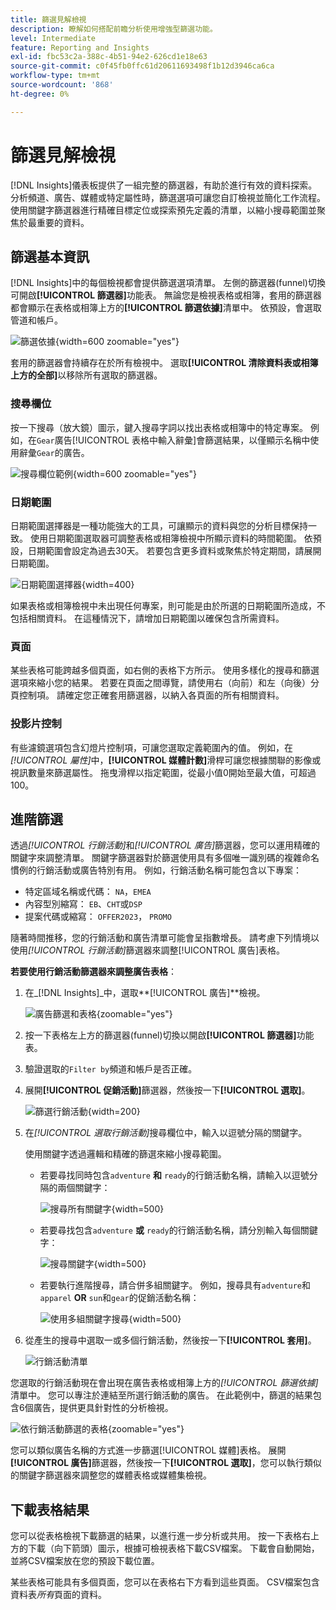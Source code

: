 ```yaml
---
title: 篩選見解檢視
description: 瞭解如何搭配前瞻分析使用增強型篩選功能。
level: Intermediate
feature: Reporting and Insights
exl-id: fbc53c2a-388c-4b51-94e2-626cd1e18e63
source-git-commit: c0f45fb0ffc61d20611693498f1b12d3946ca6ca
workflow-type: tm+mt
source-wordcount: '868'
ht-degree: 0%

---
```


# 篩選見解檢視

[!DNL Insights]儀表板提供了一組完整的篩選器，有助於進行有效的資料探索。 分析頻道、廣告、媒體或特定屬性時，篩選選項可讓您自訂檢視並簡化工作流程。 使用關鍵字篩選器進行精確目標定位或探索預先定義的清單，以縮小搜尋範圍並聚焦於最重要的資料。

## 篩選基本資訊

[!DNL Insights]中的每個檢視都會提供篩選選項清單。 左側的篩選器(funnel)切換可開啟&#x200B;**[!UICONTROL 篩選器]**&#x200B;功能表。 無論您是檢視表格或相簿，套用的篩選器都會顯示在表格或相簿上方的&#x200B;**[!UICONTROL 篩選依據]**&#x200B;清單中。 依預設，會選取管道和帳戶。

![篩選依據](/help/assets/insights-filter-by.png "篩選依據"){width=600 zoomable="yes"}

套用的篩選器會持續存在於所有檢視中。 選取&#x200B;**[!UICONTROL 清除資料表或相簿上方的全部]**&#x200B;以移除所有選取的篩選器。

### 搜尋欄位

按一下搜尋（放大鏡）圖示，鍵入搜尋字詞以找出表格或相簿中的特定專案。 例如，在`Gear`廣告[!UICONTROL 表格中輸入辭彙]會篩選結果，以僅顯示名稱中使用辭彙`Gear`的廣告。

![搜尋欄位範例](/help/assets/insights-search.png "搜尋名稱中包含Gear的廣告"){width=600 zoomable="yes"}

### 日期範圍

日期範圍選擇器是一種功能強大的工具，可讓顯示的資料與您的分析目標保持一致。 使用日期範圍選取器可調整表格或相簿檢視中所顯示資料的時間範圍。 依預設，日期範圍會設定為過去30天。 若要包含更多資料或聚焦於特定期間，請展開日期範圍。

![日期範圍選擇器](/help/assets/insights-date-range.png "選取日期範圍"){width=400}

如果表格或相簿檢視中未出現任何專案，則可能是由於所選的日期範圍所造成，不包括相關資料。 在這種情況下，請增加日期範圍以確保包含所需資料。

### 頁面

某些表格可能跨越多個頁面，如右側的表格下方所示。 使用多樣化的搜尋和篩選選項來縮小您的結果。 若要在頁面之間導覽，請使用右（向前）和左（向後）分頁控制項。 請確定您正確套用篩選器，以納入各頁面的所有相關資料。

### 投影片控制

有些濾鏡選項包含幻燈片控制項，可讓您選取定義範圍內的值。 例如，在&#x200B;_[!UICONTROL 屬性]_&#x200B;中，**[!UICONTROL 媒體計數]**&#x200B;滑桿可讓您根據關聯的影像或視訊數量來篩選屬性。 拖曳滑桿以指定範圍，從最小值0開始至最大值，可超過100。

## 進階篩選

透過&#x200B;_[!UICONTROL 行銷活動]_&#x200B;和&#x200B;_[!UICONTROL 廣告]_&#x200B;篩選器，您可以運用精確的關鍵字來調整清單。 關鍵字篩選器對於篩選使用具有多個唯一識別碼的複雜命名慣例的行銷活動或廣告特別有用。 例如，行銷活動名稱可能包含以下專案：

- 特定區域名稱或代碼： `NA`，`EMEA`
- 內容型別縮寫： `EB`、`CHT`或`DSP`
- 提案代碼或縮寫： `OFFER2023`， `PROMO`

隨著時間推移，您的行銷活動和廣告清單可能會呈指數增長。 請考慮下列情境以使用&#x200B;_[!UICONTROL 行銷活動]_&#x200B;篩選器來調整[!UICONTROL 廣告]表格。

**若要使用行銷活動篩選器來調整廣告表格**：

1. 在&#x200B;_[!DNL Insights]_中，選取&#x200B;**[!UICONTROL 廣告]**檢視。

   ![廣告篩選和表格](/help/assets/insights-ads-filter.png "含篩選功能表的廣告檢視"){zoomable="yes"}

1. 按一下表格左上方的篩選器(funnel)切換以開啟&#x200B;**[!UICONTROL 篩選器]**&#x200B;功能表。

1. 驗證選取的`Filter by`頻道和帳戶是否正確。

1. 展開&#x200B;**[!UICONTROL 促銷活動]**&#x200B;篩選器，然後按一下&#x200B;**[!UICONTROL 選取]**。

   ![篩選行銷活動](/help/assets/insights-filter-campaigns-expand.png "展開行銷活動篩選器"){width=200}

1. 在&#x200B;_[!UICONTROL 選取行銷活動]_&#x200B;搜尋欄位中，輸入以逗號分隔的關鍵字。

   使用關鍵字透過邏輯和精確的篩選來縮小搜尋範圍。

   - 若要尋找同時包含`adventure` **和** `ready`的行銷活動名稱，請輸入以逗號分隔的兩個關鍵字：

     ![搜尋所有關鍵字](/help/assets/insights-select-campaigns-and.png "搜尋包含兩個關鍵字的促銷活動名稱"){width=500}

   - 若要尋找包含`adventure` **或** `ready`的行銷活動名稱，請分別輸入每個關鍵字：

     ![搜尋關鍵字](/help/assets/insights-select-campaigns-or.png "搜尋至少包含一個關鍵字的行銷活動名稱"){width=500}

   - 若要執行進階搜尋，請合併多組關鍵字。 例如，搜尋具有`adventure`和`apparel` **OR** `sun`和`gear`的促銷活動名稱：

     ![使用多組關鍵字搜尋](/help/assets/insights-advanced-or.png "使用多組關鍵字搜尋促銷活動名稱"){width=500}

1. 從產生的搜尋中選取一或多個行銷活動，然後按一下&#x200B;**[!UICONTROL 套用]**。

   ![行銷活動清單](/help/assets/insights-select-campaigns-list.png "選取要包含的行銷活動")

您選取的行銷活動現在會出現在廣告表格或相簿上方的&#x200B;_[!UICONTROL 篩選依據]_&#x200B;清單中。 您可以專注於連結至所選行銷活動的廣告。 在此範例中，篩選的結果包含6個廣告，提供更具針對性的分析檢視。

![依行銷活動篩選的表格](/help/assets/insights-filter-by-campaigns.png "具有行銷活動篩選器的表格"){zoomable="yes"}

您可以類似廣告名稱的方式進一步篩選[!UICONTROL 媒體]表格。 展開&#x200B;**[!UICONTROL 廣告]**&#x200B;篩選器，然後按一下&#x200B;**[!UICONTROL 選取]**，您可以執行類似的關鍵字篩選器來調整您的媒體表格或媒體集檢視。

## 下載表格結果

您可以從表格檢視下載篩選的結果，以進行進一步分析或共用。 按一下表格右上方的下載（向下箭頭）圖示，根據可檢視表格下載CSV檔案。 下載會自動開始，並將CSV檔案放在您的預設下載位置。

某些表格可能具有多個頁面，您可以在表格右下方看到這些頁面。 CSV檔案包含資料表&#x200B;_所有_&#x200B;頁面的資料。
